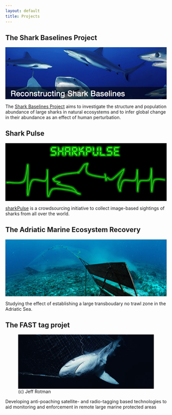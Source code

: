 ```yaml
---
layout: default
title: Projects
---
```


The Shark Baselines Project
-----------------------------

<img src="assets/sharkBaselines.png" alt="my image" width="700" align="center"> 

The [Shark Baselines Project](http://baseline.stanford.edu) aims to investigate the structure and population abundance of large sharks in natural ecosystems and to infer global change in their abundance as an effect of human perturbation.

Shark Pulse
-----------

<img src="assets/sharkPulse2.png" alt="shark pulse" width="700" align="center"> 

[sharkPulse](http://baseline.stanford.edu) is a crowdsourcing initiative to collect image-based sightings of sharks from all over the world.

The Adriatic Marine Ecosystem Recovery
--------------------------------------

<img src="assets/bottom_trawlingNarrow.png" alt="AMER" width="700" align="center"> 

Studying the effect of establishing a large transboudary no trawl zone in the Adriatic Sea.

The FAST tag projet
-------------------
<figure>
<img src="assets/illegalFishing.png" alt="Fast-tag" width="700" align="center"> 
<figcaption> (c) Jeff Rotman </figcaption>
</figure>

Developing anti-poaching satellite- and radio-tagging based technologies to aid monitoring and enforcement in remote large marine protected areas
